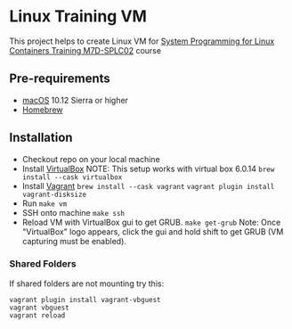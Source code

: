 # Linux Training VM

This project helps to create Linux VM for [System Programming for Linux Containers Training M7D-SPLC02](http://man7.org/training/sys_prog_lxcon/index.html) course

## Pre-requirements

- [macOS](https://en.wikipedia.org/wiki/MacOS) 10.12 Sierra or higher
- [Homebrew](https://brew.sh/)

## Installation

- Checkout repo on your local machine
- Install [VirtualBox](https://www.virtualbox.org/)
  NOTE: This setup works with virtual box 6.0.14
  `brew install --cask virtualbox`
- Install [Vagrant](https://www.vagrantup.com/intro/index.html)
  `brew install --cask vagrant`
  `vagrant plugin install vagrant-disksize`
- Run
  `make vm`
- SSH onto machine
  `make ssh`
- Reload VM with VirtualBox gui to get GRUB.
  `make get-grub`
  Note: Once "VirtualBox" logo appears, click the gui and hold shift
  to get GRUB (VM capturing must be enabled).

### Shared Folders

If shared folders are not mounting try this:

```
vagrant plugin install vagrant-vbguest
vagrant vbguest
vagrant reload
```
